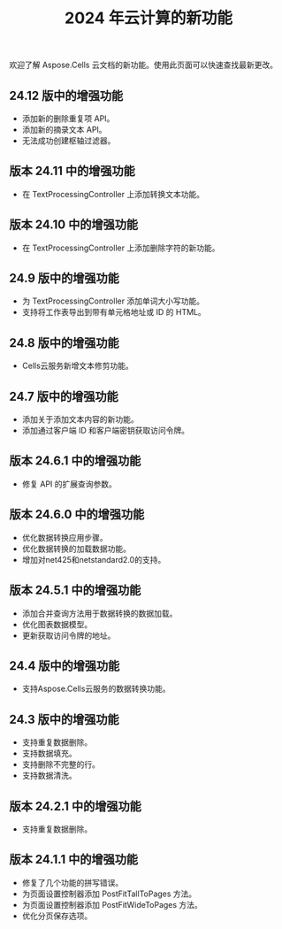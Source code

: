 ﻿---
title: 2024 年云计算的新功能
second_title: Documen
linktitle: 202 中的新功能
type: docs
weight: 20
url: /zh/new-features/2024/
keywords: What's new in aspose cells cloud. Microsoft Office Excel, Open Office Spreadsheet, CSV, PDF
description: 本页介绍了最近版本中引入的最有趣的新 Aspose.Cells 云功能
kwords: Excel、Office 云、REST API、电子表格、PDF、CSV、Json、Markdown、Aspose.Cells 云中的新功能
---
欢迎了解 Aspose.Cells 云文档的新功能。使用此页面可以快速查找最新更改。

## 24.12 版中的增强功能

- 添加新的删除重复项 API。
- 添加新的摘录文本 API。
- 无法成功创建枢轴过滤器。

## 版本 24.11 中的增强功能

- 在 TextProcessingController 上添加转换文本功能。

## 版本 24.10 中的增强功能

- 在 TextProcessingController 上添加删除字符的新功能。

## 24.9 版中的增强功能

- 为 TextProcessingController 添加单词大小写功能。
- 支持将工作表导出到带有单元格地址或 ID 的 HTML。

## 24.8 版中的增强功能

- Cells云服务新增文本修剪功能。

## 24.7 版中的增强功能

- 添加关于添加文本内容的新功能。
- 添加通过客户端 ID 和客户端密钥获取访问令牌。

## 版本 24.6.1 中的增强功能

- 修复 API 的扩展查询参数。

## 版本 24.6.0 中的增强功能

- 优化数据转换应用步骤。
- 优化数据转换的加载数据功能。
- 增加对net425和netstandard2.0的支持。

## 版本 24.5.1 中的增强功能

- 添加合并查询方法用于数据转换的数据加载。
- 优化图表数据模型。
- 更新获取访问令牌的地址。

## 24.4 版中的增强功能

- 支持Aspose.Cells云服务的数据转换功能。

## 24.3 版中的增强功能

- 支持重复数据删除。
- 支持数据填充。
- 支持删除不完整的行。
- 支持数据清洗。

## 版本 24.2.1 中的增强功能

- 支持重复数据删除。

## 版本 24.1.1 中的增强功能

- 修复了几个功能的拼写错误。
- 为页面设置控制器添加 PostFitTallToPages 方法。
- 为页面设置控制器添加 PostFitWideToPages 方法。
- 优化分页保存选项。
